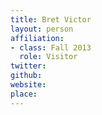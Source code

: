 ```yaml
---
title: Bret Victor
layout: person
affiliation:
- class: Fall 2013
  role: Visitor
twitter:
github:
website:
place:
---
```

